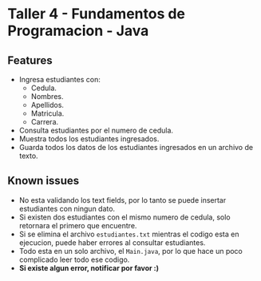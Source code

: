# Taller 4 - Fundamentos de Programacion - Java

## Features
- Ingresa estudiantes con:
  - Cedula.
  - Nombres.
  - Apellidos.
  - Matricula.
  - Carrera.
- Consulta estudiantes por el numero de cedula.
- Muestra todos los estudiantes ingresados.
- Guarda todos los datos de los estudiantes ingresados en un archivo de texto.

## Known issues
- No esta validando los text fields, por lo tanto se puede insertar estudiantes con ningun dato.
- Si existen dos estudiantes con el mismo numero de cedula, solo retornara el primero que encuentre.
- Si se elimina el archivo `estudiantes.txt` mientras el codigo esta en ejecucion, puede haber errores al consultar estudiantes.
- Todo esta en un solo archivo, el `Main.java`, por lo que hace un poco complicado leer todo ese codigo.
- **Si existe algun error, notificar por favor :)**

